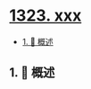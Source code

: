 # [1323. xxx](https://github.com/Tdahuyou/TNotes.leetcode/tree/main/notes/1323.%20xxx)

<!-- region:toc -->

- [1. 📝 概述](#1--概述)

<!-- endregion:toc -->

## 1. 📝 概述
